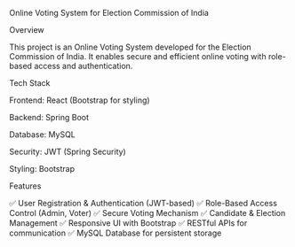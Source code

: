 Online Voting System for Election Commission of India

Overview

This project is an Online Voting System developed for the Election Commission of India. It enables secure and efficient online voting with role-based access and authentication.

Tech Stack

Frontend: React (Bootstrap for styling)

Backend: Spring Boot

Database: MySQL

Security: JWT (Spring Security)

Styling: Bootstrap

Features

✅ User Registration & Authentication (JWT-based)
✅ Role-Based Access Control (Admin, Voter)
✅ Secure Voting Mechanism
✅ Candidate & Election Management
✅ Responsive UI with Bootstrap
✅ RESTful APIs for communication
✅ MySQL Database for persistent storage